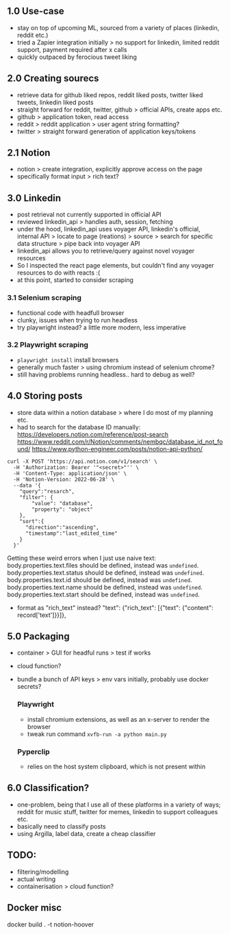 ## 1.0 Use-case
- stay on top of upcoming ML, sourced from a variety of places (linkedin, reddit etc.)
- tried a Zapier integration initially > no support for linkedin, limited reddit support, payment required after x calls
- quickly outpaced by ferocious tweet liking

## 2.0 Creating sourecs
- retrieve data for github liked repos, reddit liked posts, twitter liked tweets, linkedin liked posts
- straight forward for reddit, twitter, github > official APIs, create apps etc.
- github > application token, read access
- reddit > reddit application > user agent string formatting?
- twitter > straight forward generation of application keys/tokens

## 2.1 Notion
- notion > create integration, explicitly approve access on the page
- specifically format input > rich text?

## 3.0 Linkedin
- post retrieval not currently supported in official API
- reviewed linkedin_api > handles auth, session, fetching
- under the hood, linkedin_api uses voyager API, linkedin's official, internal API > locate to page (reations) > source > search for specific data structure > pipe back into voyager API
- linkedin_api allows you to retrieve/query against novel voyager resources
- So I inspected the react page elements, but couldn't find any voyager resources to do with reacts :(
- at this point, started to consider scraping

### 3.1 Selenium scraping
- functional code with headfull browser
- clunky, issues when trying to run headless
- try playwright instead? a little more modern, less imperative

### 3.2 Playwright scraping
- `playwright install` install browsers
- generally much faster > using chromium instead of selenium chrome?
- still having problems running headless.. hard to debug as well?

## 4.0 Storing posts
- store data within a notion database > where I do most of my planning etc.
- had to search for the database ID manually:
https://developers.notion.com/reference/post-search
https://www.reddit.com/r/Notion/comments/nembqc/database_id_not_found/
https://www.python-engineer.com/posts/notion-api-python/

```
curl -X POST 'https://api.notion.com/v1/search' \
  -H 'Authorization: Bearer '"<secret>"'' \
  -H 'Content-Type: application/json' \
  -H 'Notion-Version: 2022-06-28' \
  --data '{
    "query":"resarch",
    "filter": {
        "value": "database",
        "property": "object"
    },
    "sort":{
      "direction":"ascending",
      "timestamp":"last_edited_time"
    }
  }'
```

Getting these weird errors when I just use naive text:
    body.properties.text.files should be defined, instead was `undefined`.
    body.properties.text.status should be defined, instead was `undefined`.
    body.properties.text.id should be defined, instead was `undefined`.
    body.properties.text.name should be defined, instead was `undefined`.
    body.properties.text.start should be defined, instead was `undefined`.
- format as "rich_text" instead?
    "text": {"rich_text": [{"text": {"content": record['text']}}]},

## 5.0 Packaging
- container > GUI for headful runs > test if works
- cloud function?
- bundle a bunch of API keys > env vars initially, probably use docker secrets?

  ### Playwright
  - install chromium extensions, as well as an x-server to render the browser
  - tweak run command `xvfb-run -a python main.py`

  ### Pyperclip
  - relies on the host system clipboard, which is not present within

## 6.0 Classification?
- one-problem, being that I use all of these platforms in a variety of ways; reddit for music stuff, twitter for memes, linkedin to support colleagues etc.
- basically need to classify posts
- using Argilla, label data, create a cheap classifier

## TODO:
- filtering/modelling
- actual writing
- containerisation > cloud function?

## Docker misc
docker build . -t notion-hoover